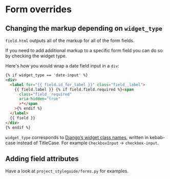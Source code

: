 # Form overrides

## Changing the markup depending on `widget_type`

`field.html` outputs all of the markup for all of the form fields.

If you need to add additional markup to a specific form field you can do so by checking the widget type.

Here's how you would wrap a date field input in a `div`:

```html
{% if widget_type == 'date-input' %}
<div>
  <label for="{{ field.id_for_label }}" class="field__label">
    {{ field.label }} {% if field.field.required %}<span
      class="field__required"
      aria-hidden="true"
      >*</span
    >{% endif %}
  </label>
  {{ field }}
</div>
{% endif %}
```

`widget_type` corresponds to [Django’s widget class names](https://docs.djangoproject.com/en/3.0/ref/forms/widgets/), written in kebab-case instead of TitleCase. For example `CheckboxInput` -> `checkbox-input`.

## Adding field attributes

Have a look at `project_styleguide/forms.py` for examples.
